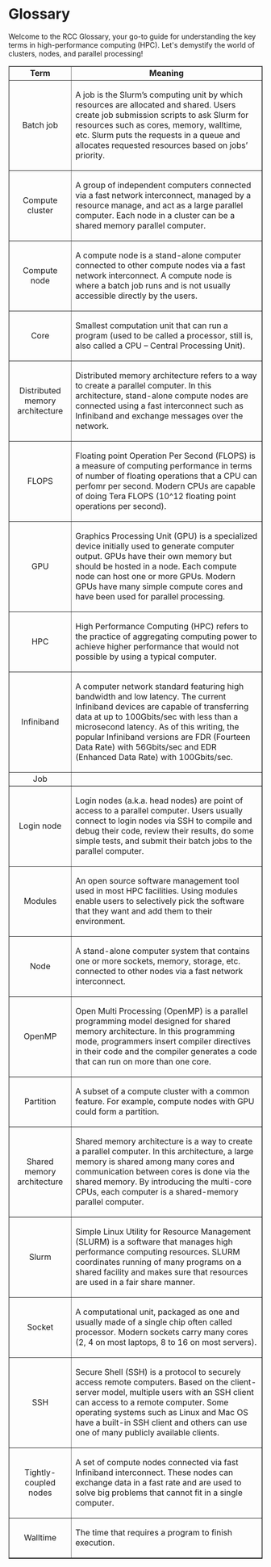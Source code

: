 # Glossary

Welcome to the RCC Glossary, your go-to guide for understanding the key terms in high-performance computing (HPC). Let's demystify the world of clusters, nodes, and parallel processing!

<table align="center" border="1" cellpadding="0" cellspacing="0">
	<thead>
	</thead>
	<tbody>
		<tr>
			<td dir="ltr" style="text-align:center"><strong>Term</strong></td>
			<td dir="ltr" style="text-align:center"><strong>Meaning</strong></td>
		</tr>
		<tr>
			<td dir="ltr" style="text-align:center">Batch job</td>
			<td dir="ltr">
			<p>A job is the Slurm&rsquo;s computing unit by which resources are allocated and shared. Users create job submission scripts to ask Slurm for resources such as cores, memory, walltime, etc. Slurm puts the requests in a queue and allocates requested resources based on jobs&rsquo; priority.</p>
			</td>
		</tr>
		<tr>
			<td dir="ltr" style="text-align:center">Compute cluster</td>
			<td dir="ltr">
			<p>A group of independent computers connected via a fast network interconnect, managed by a resource manage, and act as a large parallel computer. Each node in a cluster can be a shared memory parallel computer.</p>
			</td>
		</tr>
		<tr>
			<td dir="ltr" style="text-align:center">Compute node</td>
			<td dir="ltr">
			<p>A compute node is a stand-alone computer connected to other compute nodes via a fast network interconnect. A compute node is where a batch job runs and is not usually accessible directly by the users.</p>
			</td>
		</tr>
		<tr>
			<td dir="ltr" style="text-align:center">Core</td>
			<td dir="ltr">
			<p>Smallest computation unit that can run a program (used to be called a processor, still is, also called a CPU &ndash; Central Processing Unit).</p>
			</td>
		</tr>
		<tr>
			<td dir="ltr">
			<p style="text-align:center">Distributed memory architecture</p>
			</td>
			<td dir="ltr">
			<p>Distributed memory architecture refers to a way to create a parallel computer. In this architecture, stand-alone compute nodes are connected using a fast interconnect such as Infiniband and exchange messages over the network.</p>
			</td>
		</tr>
		<tr>
			<td dir="ltr" style="text-align:center">FLOPS</td>
			<td dir="ltr">
			<p>Floating point Operation Per Second (FLOPS) is a measure of computing performance in terms of number of floating operations that a CPU can perfomr per second. Modern CPUs are capable of doing Tera FLOPS (10^12 floating point operations per second).</p>
			</td>
		</tr>
		<tr>
			<td dir="ltr" style="text-align:center">GPU</td>
			<td dir="ltr">
			<p>Graphics Processing Unit (GPU) is a specialized device initially used to generate computer output. GPUs have their own memory but should be hosted in a node. Each compute node can host one or more GPUs. Modern GPUs have many simple compute cores and have been used for parallel processing.</p>
			</td>
		</tr>
		<tr>
			<td dir="ltr" style="text-align:center">HPC</td>
			<td dir="ltr">
			<p>High Performance Computing (HPC) refers to the practice of aggregating computing power to achieve higher performance that would not possible by using a typical computer.</p>
			</td>
		</tr>
		<tr>
			<td dir="ltr" style="text-align:center">Infiniband</td>
			<td dir="ltr">
			<p>A computer network standard featuring high bandwidth and low latency. The current Infiniband devices are capable of transferring data at up to 100Gbits/sec with less than a microsecond latency. As of this writing, the popular Infiniband versions are FDR (Fourteen Data Rate) with 56Gbits/sec and EDR (Enhanced Data Rate) with 100Gbits/sec.</p>
			</td>
		</tr>
		<tr>
			<td dir="ltr" style="text-align:center">Job</td>
			<td>&nbsp;</td>
		</tr>
		<tr>
			<td dir="ltr" style="text-align:center">Login node</td>
			<td dir="ltr">
			<p>Login nodes (a.k.a. head nodes) are point of access to a parallel computer. Users usually connect to login nodes via SSH to compile and debug their code, review their results, do some simple tests, and submit their batch jobs to the parallel computer.</p>
			</td>
		</tr>
		<tr>
			<td dir="ltr" style="text-align:center">Modules</td>
			<td dir="ltr">
			<p>An open source software management tool used in most HPC facilities. Using modules enable users to selectively pick the software that they want and add them to their environment.</p>
			</td>
		</tr>
		<tr>
			<td dir="ltr" style="text-align:center">Node</td>
			<td dir="ltr">
			<p>A stand-alone computer system that contains one or more sockets, memory, storage, etc. connected to other nodes via a fast network interconnect.</p>
			</td>
		</tr>
		<tr>
			<td dir="ltr" style="text-align:center">OpenMP</td>
			<td dir="ltr">
			<p>Open Multi Processing (OpenMP) is a parallel programming model designed for shared memory architecture. In this programming mode, programmers insert compiler directives in their code and the compiler generates a code that can run on more than one core.</p>
			</td>
		</tr>
		<tr>
			<td dir="ltr" style="text-align:center">Partition</td>
			<td dir="ltr">
			<p>A subset of a compute cluster with a common feature. For example, compute nodes with GPU could form a partition.</p>
			</td>
		</tr>
		<tr>
			<td dir="ltr">
			<p style="text-align:center">Shared memory architecture</p>
			</td>
			<td dir="ltr">
			<p>Shared memory architecture is a way to create a parallel computer. In this architecture, a large memory is shared among many cores and communication between cores is done via the shared memory. By introducing the multi-core CPUs, each computer is a shared-memory parallel computer.</p>
			</td>
		</tr>
		<tr>
			<td dir="ltr" style="text-align:center">Slurm</td>
			<td dir="ltr">
			<p>Simple Linux Utility for Resource Management (SLURM) is a software that manages high performance computing resources. SLURM coordinates running of many programs on a shared facility and makes sure that resources are used in a fair share manner.</p>
			</td>
		</tr>
		<tr>
			<td dir="ltr" style="text-align:center">Socket</td>
			<td dir="ltr">
			<p>A computational unit, packaged as one and usually made of a single chip often called processor. Modern sockets carry many cores (2, 4 on most laptops, 8 to 16 on most servers).</p>
			</td>
		</tr>
		<tr>
			<td dir="ltr" style="text-align:center">SSH</td>
			<td dir="ltr">
			<p>Secure Shell (SSH) is a protocol to securely access remote computers. Based on the client-server model, multiple users with an SSH client can access to a remote computer. Some operating systems such as Linux and Mac OS have a built-in SSH client and others can use one of many publicly available clients.</p>
			</td>
		</tr>
		<tr>
			<td dir="ltr">
			<p style="text-align:center">Tightly-coupled nodes</p>
			</td>
			<td dir="ltr">
			<p>A set of compute nodes connected via fast Infiniband interconnect. These nodes can exchange data in a fast rate and are used to solve big problems that cannot fit in a single computer.</p>
			</td>
		</tr>
		<tr>
			<td dir="ltr" style="text-align:center">Walltime</td>
			<td dir="ltr">
			<p>The time that requires a program to finish execution.</p>
			</td>
		</tr>
	</tbody>
</table>

